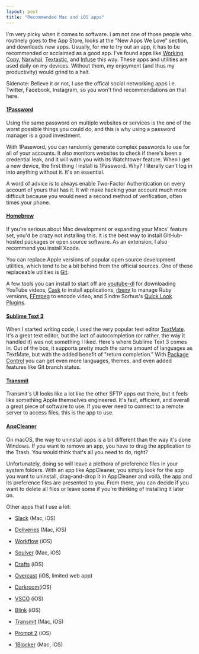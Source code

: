 ```yaml
---
layout: post
title: "Recommended Mac and iOS apps"
---
```


I'm very picky when it comes to software. I am not one of those people who routinely goes to the App Store, looks at the "New Apps We Love" section, and downloads new apps. Usually, for me to try out an app, it has to be recommended or acclaimed as a good app. I've found apps like [Working Copy](https://workingcopyapp.com), [Narwhal](http://getnarwhal.com), [Textastic](https://textasticapp.com), and [Infuse](https://firecore.com/infuse) this way. These apps and utilities are used daily on my devices. Without them, my enjoyment (and thus my productivity) would grind to a halt. 

Sidenote: Believe it or not, I use the offical social networking apps i.e. Twitter, Facebook, Instagram, so you won't find recommendations on that here.

#### [1Password](https://1password.com)   
Using the same password on multiple websites or services is the one of the worst possible things you could do, and this is why using a password manager is a good investment.  

With 1Password, you can randomly generate complex passwords to use for all of your accounts. It also monitors websites to check if there's been a credential leak, and it will warn you with its Watchtower feature. When I get a new device, the first thing I install is 1Password. Why? I literally can't log in into anything without it. It's an essential.  

A word of advice is to always enable Two-Factor Authentication on every account of yours that has it. It will make hacking your account much more difficult because you would need a second method of verification, often times your phone.

#### [Homebrew](http://brew.sh/)   
If you're serious about Mac development or expanding your Macs' feature set, you'd be crazy not installing this. It is the best way to install GitHub-hosted packages or open source software. As an extension, I also recommend you install Xcode.  

You can replace Apple versions of popular open source development utilities, which tend to be a bit behind from the official sources. One of these replaceable utilities is [Git](https://git-scm.com).

A few tools you can install to start off are [youtube-dl](https://rg3.github.io/youtube-dl/) for downloading YouTube videos, [Cask](https://caskroom.github.io) to install applications, [rbenv](https://github.com/rbenv/rbenv) to manage Ruby versions, [FFmpeg](https://ffmpeg.org) to encode video, and Sindre Sorhus's [Quick Look Plugins](https://github.com/sindresorhus/quick-look-plugins).  

#### [Sublime Text 3](https://sublimetext.com)   
When I started writing code, I used the very popular text editor [TextMate](https://macromates.com). It's a great text editor, but the lact of autocompletion (or rather, the way it handled it) was not something I liked. Here's where Sublime Text 3 comes in. Out of the box, it supports pretty much the same amount of languages as TextMate, but with the added benefit of "return completion." With [Package Control](https://packagecontrol.io) you can get even more languages, themes, and even added features like Git branch status.  

#### [Transmit](https://panic.com/transmit)   
Transmit's UI looks like a lot like the other SFTP apps out there, but it feels like something Apple themselves engineered. It's fast, efficient, and overall a great piece of software to use. If you ever need to connect to a remote server to access files, this is the app to use.

#### [AppCleaner](https://freemacsoft.net/appcleaner/)   
On macOS, the way to uninstall apps is a bit different than the way it's done Windows. If you want to remove an app, you have to drag the application to the Trash. You would think that's all you need to do, right?  

Unfortunately, doing so will leave a plethora of preference files in your system folders. With an app like AppCleaner, you simply look for the app you want to uninstall, drag-and-drop it in AppCleaner and voilà, the app and its preference files are presented to you. From there, you can decide if you want to delete all files or leave some if you're thinking of installing it later on.


Other apps that I use a lot:  

* [Slack](https://slack.com) (Mac, iOS)  

* [Deliveries](https://junecloud.com/software/) (Mac, iOS)  

* [Workflow](https://geo.itunes.apple.com/us/app/workflow-powerful-automation/id915249334?mt=8&uo=4&at=1010lbam) (iOS)  

* [Soulver](https://geo.itunes.apple.com/us/app/soulver-notepad-calculator/id348142037?mt=8&uo=4&at=1010lbam) (Mac, iOS)  

* [Drafts](https://geo.itunes.apple.com/us/app/drafts-quickly-capture-notes/id905337691?mt=8&uo=4&at=1010lbam) (iOS)   

* [Overcast](https://geo.itunes.apple.com/us/app/overcast-podcast-player/id888422857?mt=8&uo=4&at=1010lbam) (iOS, limited web app)  

* [Darkroom](https://geo.itunes.apple.com/us/app/darkroom-photo-editor/id953286746?mt=8&uo=4&at=1010lbam)(iOS)  

* [VSCO](https://geo.itunes.apple.com/us/app/vsco/id588013838?mt=8&uo=4&at=1010lbam) (iOS)  

* [Blink](https://geo.itunes.apple.com/us/app/blink-better-affiliate-links/id946766863?mt=8&uo=4&at=1010lbam) (iOS)  

* [Transmit](https://panic.com/transmit) (Mac, iOS)  

* [Prompt 2](https://geo.itunes.apple.com/us/app/prompt-2/id917437289?mt=8&uo=4&at=1010lbam) (iOS)  

* [1Blocker](https://geo.itunes.apple.com/us/app/1blocker-block-ads-tracking/id1025729002?mt=8&uo=4&at=1010lbam) (Mac, iOS)  
